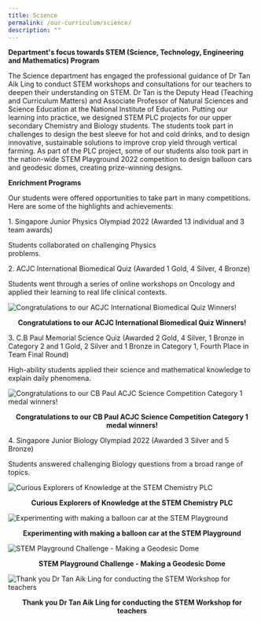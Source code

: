 ```yaml
---
title: Science
permalink: /our-curriculum/science/
description: ""
---
```

**Department's focus towards STEM (Science, Technology, Engineering and Mathematics) Program**

The Science department has engaged the professional guidance of Dr Tan Aik Ling to conduct STEM workshops and consultations for our teachers to deepen their understanding on STEM. Dr Tan is the Deputy Head (Teaching and Curriculum Matters) and Associate Professor of Natural Sciences and Science Education at the National Institute of Education. Putting our learning into practice, we designed STEM PLC projects for our upper secondary Chemistry and Biology students. The students took part in challenges to design the best sleeve for hot and cold drinks, and to design innovative, sustainable solutions to improve crop yield through vertical farming. As part of the PLC project, some of our students also took part in the nation-wide STEM Playground 2022 competition to design balloon cars and geodesic domes, creating prize-winning designs.


**Enrichment Programs**  

Our students were offered opportunities to take part in many competitions. Here are some of the highlights and achievements:

1\. Singapore Junior Physics Olympiad 2022 (Awarded 13 individual and 3 team awards)

Students collaborated on challenging Physics   
problems.
  

2\. ACJC International Biomedical Quiz (Awarded 1 Gold, 4 Silver, 4 Bronze)

Students went through a series of online workshops on Oncology and applied their learning to real life clinical contexts.

  
![Congratulations to our ACJC International Biomedical Quiz Winners!](/images/Congratulations%20to%20our%20ACJC%20International%20Biomedical%20Quiz%20Winners!.jpg)

<p style="text-align: center"><strong>Congratulations to our ACJC International Biomedical Quiz Winners!</strong></p>

3\. C.B Paul Memorial Science Quiz (Awarded 2 Gold, 4 Silver, 1 Bronze in Category 2 and 1
		  Gold, 2 Silver and 1 Bronze in Category 1, 
		  Fourth Place in Team Final Round)

High-ability students applied their science and mathematical knowledge to explain daily phenomena.

![Congratulations to our CB Paul ACJC Science Competition Category 1 medal winners!](/images/Congratulations%20to%20our%20CB%20Paul%20ACJC%20Science%20Competition%20Category%201%20medal%20winners!.jpg)

<p style="text-align: center"><strong>Congratulations to our CB Paul ACJC Science Competition Category 1 medal winners!</strong></p>

  4\. Singapore Junior Biology Olympiad 2022 (Awarded 3 Silver and 5 Bronze)

Students answered challenging Biology questions from a broad range of topics.
  

![Curious Explorers of Knowledge at the STEM Chemistry PLC](/images/Curious%20Explorers%20of%20Knowledge%20at%20the%20STEM%20Chemistry%20PLC.jpg)

<p style="text-align: center"><strong>Curious Explorers of Knowledge at the STEM Chemistry PLC</strong></p>

![Experimenting with making a balloon car at the STEM Playground](/images/Experimenting%20with%20making%20a%20balloon%20car%20at%20the%20STEM%20Playground.jpg)

<p style="text-align: center"><strong>Experimenting with making a balloon car at the STEM Playground</strong></p>

![STEM Playground Challenge - Making a Geodesic Dome](/images/STEM%20Playground%20Challenge%20-%20Making%20a%20Geodesic%20Dome.png) 

<p style="text-align: center"><strong>STEM Playground Challenge - Making a Geodesic Dome</strong></p>

![Thank you Dr Tan Aik Ling for conducting the STEM Workshop for teachers](/images/Thank%20you%20Dr%20Tan%20Aik%20Ling%20for%20conducting%20the%20STEM%20Workshop%20for%20teachers.jpg)

<p style="text-align: center"><strong>Thank you Dr Tan Aik Ling for conducting the STEM Workshop for teachers</strong></p>